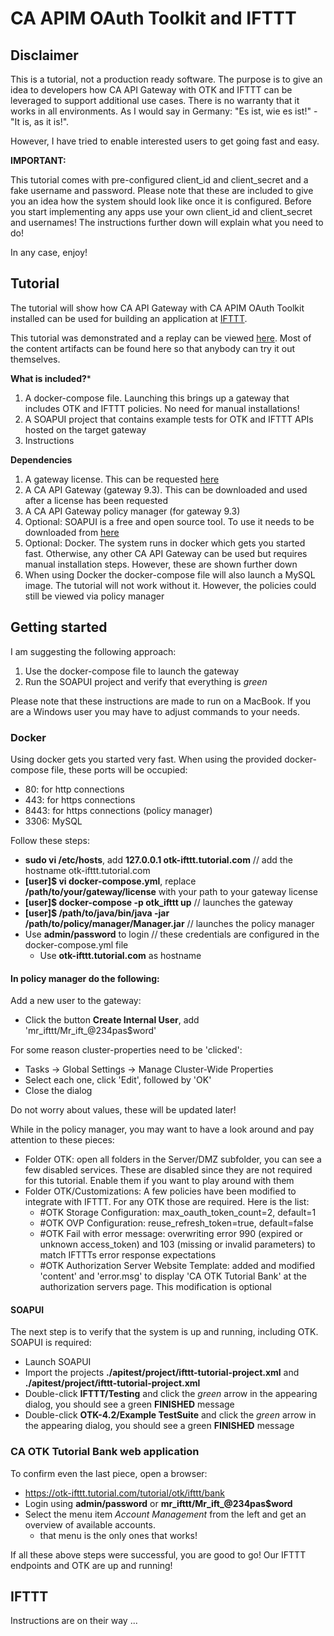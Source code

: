 # CA APIM OAuth Toolkit and IFTTT

## Disclaimer

This is a tutorial, not a production ready software. The purpose is to give an idea to developers how CA API Gateway 
with OTK and IFTTT can be leveraged to support additional use cases. There is no warranty that it works in all 
environments. As I would say in Germany: "Es ist, wie es ist!" - "It is, as it is!".

However, I have tried to enable interested users to get going fast and easy.

**IMPORTANT:** 

This tutorial comes with pre-configured client_id and client_secret and a fake username and password. Please
 note that these are included to give you an idea how the system should look like once it is configured. Before you 
 start implementing any apps use your own client_id and client_secret and usernames! The instructions further down will 
 explain what you need to do! 

In any case, enjoy!

## Tutorial

The tutorial will show how CA API Gateway with CA APIM OAuth Toolkit installed can be used for building an application at 
[IFTTT](https://ifttt.com).

This tutorial was demonstrated and a replay can be viewed [here](https://www.youtube.com/watch?v=2T5Q1r_Fy9k). Most of 
the content artifacts can be found here so that anybody can try it out themselves.

**What is included?***
1. A docker-compose file. Launching this brings up a gateway that includes OTK and IFTTT policies. No need for manual installations!
2. A SOAPUI project that contains example tests for OTK and IFTTT APIs hosted on the target gateway
3. Instructions

**Dependencies**
1. A gateway license. This can be requested [here](https://transform.ca.com/API-Management-Trial.html)
2. A CA API Gateway (gateway 9.3). This can be downloaded and used after a license has been requested
2. A CA API Gateway policy manager (for gateway 9.3)
3. Optional: SOAPUI is a free and open source tool. To use it needs to be downloaded from [here](https://www.soapui.org/downloads/latest-release.html)
4. Optional: Docker. The system runs in docker which gets you started fast. Otherwise, any other CA API Gateway can be used but requires manual installation steps. However, these are shown further down
5. When using Docker the docker-compose file will also launch a MySQL image. The tutorial will not work without it. However, the policies could still be viewed via policy manager

## Getting started

I am suggesting the following approach:
1. Use the docker-compose file to launch the gateway
2. Run the SOAPUI project and verify that everything is *green*

Please note that these instructions are made to run on a MacBook. If you are a Windows user you may have to adjust commands to your needs.

### Docker

Using docker gets you started very fast. When using the provided docker-compose file, these ports will be occupied:

- 80: for http connections
- 443: for https connections
- 8443: for https connections (policy manager)
- 3306: MySQL

Follow these steps:

- **sudo vi /etc/hosts**, add **127.0.0.1 otk-ifttt.tutorial.com** // add the hostname otk-ifttt.tutorial.com
- **[user]$ vi docker-compose.yml**, replace **/path/to/your/gateway/license** with your path to your gateway license
- **[user]$ docker-compose -p otk_ifttt up** // launches the gateway
- **[user]$ /path/to/java/bin/java -jar /path/to/policy/manager/Manager.jar** // launches the policy manager
- Use **admin/password** to login // these credentials are configured in the docker-compose.yml file
  - Use **otk-ifttt.tutorial.com** as hostname

#### In policy manager do the following:

Add a new user to the gateway:
- Click the button **Create Internal User**, add 'mr_ifttt/Mr_ift_@234pas$word' 

For some reason cluster-properties need to be 'clicked':
- Tasks -> Global Settings -> Manage Cluster-Wide Properties
- Select each one, click 'Edit', followed by 'OK'
- Close the dialog

Do not worry about values, these will be updated later!

While in the policy manager, you may want to have a look around and pay attention to these pieces:

- Folder OTK: open all folders in the Server/DMZ subfolder, you can see a few disabled services. These are disabled since they are not required for this tutorial. Enable them if you want to play around with them
- Folder OTK/Customizations: A few policies have been modified to integrate with IFTTT. For any OTK those are required. Here is the list:
  - \#OTK Storage Configuration: max_oauth_token_count=2, default=1
  - \#OTK OVP Configuration: reuse_refresh_token=true, default=false
  - \#OTK Fail with error message: overwriting error 990 (expired or unknown access_token) and 103 (missing or invalid parameters) to match IFTTTs error response expectations
  - \#OTK Authorization Server Website Template: added and modified 'content' and 'error.msg' to display 'CA OTK Tutorial Bank' at the authorization servers page. This modification is optional

#### SOAPUI

The next step is to verify that the system is up and running, including OTK. SOAPUI is required:

- Launch SOAPUI
- Import the projects **./apitest/project/ifttt-tutorial-project.xml** and **./apitest/project/ifttt-tutorial-project.xml**
- Double-click **IFTTT/Testing** and click the *green* arrow in the appearing dialog, you should see a green **FINISHED** message
- Double-click **OTK-4.2/Example TestSuite** and click the *green* arrow in the appearing dialog, you should see a green **FINISHED** message

### CA OTK Tutorial Bank web application

To confirm even the last piece, open a browser:

- https://otk-ifttt.tutorial.com/tutorial/otk/ifttt/bank
- Login using **admin/password** or **mr_ifttt/Mr_ift_@234pas$word**
- Select the menu item *Account Management* from the left and get an overview of available accounts.
  - that menu is the only ones that works!
  
If all these above steps were successful, you are good to go! Our IFTTT endpoints and OTK are up and running! 

## IFTTT

Instructions are on their way ...